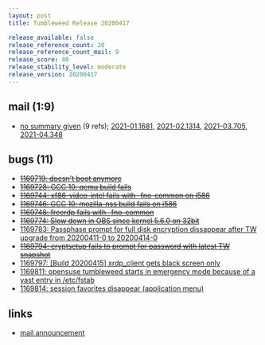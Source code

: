 ```yaml
---
layout: post
title: Tumbleweed Release 20200417

release_available: false
release_reference_count: 20
release_reference_count_mail: 9
release_score: 80
release_stability_level: moderate
release_version: 20200417
---
```


## mail (1:9)

- [no summary given](https://lists.opensuse.org/opensuse-factory/2020-04/msg00388.html) (9 refs); [2021-01.1681](https://github.com/boombatower/tumbleweed-review/issues/10), [2021-02.1314](https://github.com/boombatower/tumbleweed-review/issues/10), [2021-03.705](https://github.com/boombatower/tumbleweed-review/issues/10), [2021-04.348](https://github.com/boombatower/tumbleweed-review/issues/10)

## bugs (11)

<!--more-->

- ~~[1169719: doesn't boot anymore](https://bugzilla.opensuse.org/show_bug.cgi?id=1169719)~~
- ~~[1169728: GCC 10: qemu build fails](https://bugzilla.opensuse.org/show_bug.cgi?id=1169728)~~
- ~~[1169744: xf86-video-intel fails with -fno-common on i586](https://bugzilla.opensuse.org/show_bug.cgi?id=1169744)~~
- ~~[1169746: GCC 10: mozilla-nss build fails on i586](https://bugzilla.opensuse.org/show_bug.cgi?id=1169746)~~
- ~~[1169748: freerdp fails with -fno-common](https://bugzilla.opensuse.org/show_bug.cgi?id=1169748)~~
- ~~[1169774: Slow down in OBS since kernel 5.6.0 on 32bit](https://bugzilla.opensuse.org/show_bug.cgi?id=1169774)~~
- [1169783: Passphase prompt for full disk encryption dissappear after TW upgrade from 20200411-0 to 20200414-0](https://bugzilla.opensuse.org/show_bug.cgi?id=1169783)
- ~~[1169794: cryptsetup fails to prompt for password with latest TW snapshot](https://bugzilla.opensuse.org/show_bug.cgi?id=1169794)~~
- [1169797: \[Build 20200415\] xrdp_client gets black screen only](https://bugzilla.opensuse.org/show_bug.cgi?id=1169797)
- [1169811: opensuse tumbleweed starts in emergency mode because of a yast entry in /etc/fstab](https://bugzilla.opensuse.org/show_bug.cgi?id=1169811)
- [1169814: session favorites disappear (application menu)](https://bugzilla.opensuse.org/show_bug.cgi?id=1169814)



## links

- [mail announcement](https://github.com/boombatower/tumbleweed-review/issues/10)
